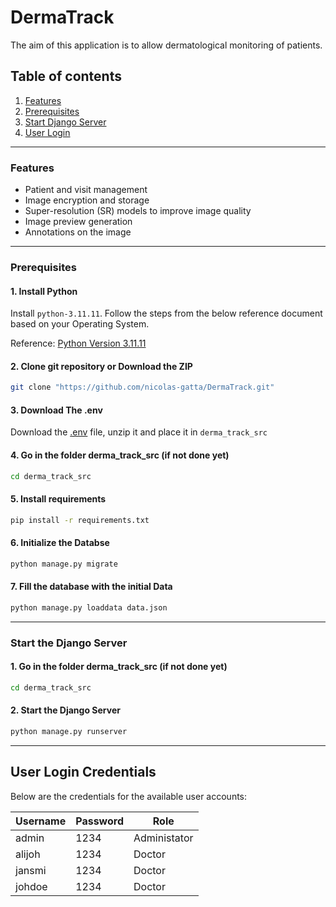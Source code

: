 # DermaTrack
The aim of this application is to allow dermatological monitoring of patients.


## Table of contents
1. [Features](#features)
2. [Prerequisites](#prerequisites)
3. [Start Django Server](#start-the-django-server)
4. [User Login](#user-login-credentials)

---

### Features

- Patient and visit management
- Image encryption and storage
- Super-resolution (SR) models to improve image quality
- Image preview generation
- Annotations on the image

---
### Prerequisites

#### 1. Install Python
Install ```python-3.11.11```. Follow the steps from the below reference document based on your Operating System.

Reference: [Python Version 3.11.11](https://www.python.org/downloads/release/python-31111/)

#### 2. Clone git repository or Download the ZIP
```bash
git clone "https://github.com/nicolas-gatta/DermaTrack.git"
```

#### 3. Download The .env
Download the [.env](https://www.python.org/downloads/release/python-31111/) file, unzip it and place it  in ```derma_track_src```

#### 4. Go in the folder derma_track_src (if not done yet)
```bash
cd derma_track_src
```

#### 5. Install requirements
```bash
pip install -r requirements.txt
```

#### 6. Initialize the Databse
```bash
python manage.py migrate
```

#### 7. Fill the database with the initial Data
```bash
python manage.py loaddata data.json
```

---
### Start the Django Server

#### 1. Go in the folder derma_track_src (if not done yet)
```bash
cd derma_track_src
```

#### 2. Start the Django Server
```bash
python manage.py runserver
```
---
## User Login Credentials

Below are the credentials for the available user accounts:

 **Username**       | **Password** | **Role**     |
--------------------| ------------ | ------------ |
admin               | 1234         | Administator |
alijoh              | 1234         | Doctor       |
jansmi              | 1234         | Doctor       |
johdoe              | 1234         | Doctor       |